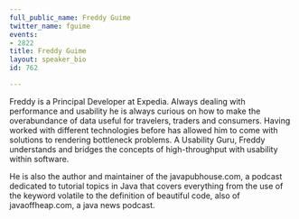 ```yaml
---
full_public_name: Freddy Guime
twitter_name: fguime
events:
- 2822
title: Freddy Guime
layout: speaker_bio
id: 762

---
```

Freddy is a Principal Developer at Expedia. Always dealing with performance and usability he is always curious on how to make the overabundance of data useful for travelers, traders and consumers. Having worked with different technologies before has allowed him to come with solutions to rendering bottleneck problems. A Usability Guru, Freddy understands and bridges the concepts of high-throughput with usability within software.

He is also the author and maintainer of the javapubhouse.com, a podcast dedicated to tutorial topics in Java that covers everything from the use of the keyword volatile to the definition of beautiful code, also of javaoffheap.com, a java news podcast.

